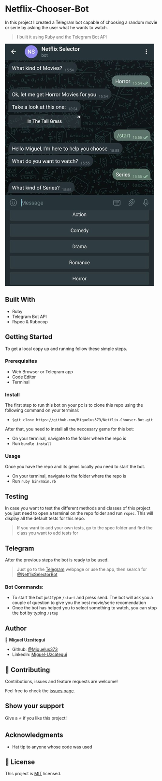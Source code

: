 # Netflix-Chooser-Bot

In this project I created a Telegram bot capable of choosing a random movie or serie by asking the user what he wants to watch.

> I built it using Ruby and the Telegram Bot API

![screenshot](screeshot.jpeg)

## Built With

- Ruby
- Telegram Bot API
- Rspec & Rubocop

## Getting Started

To get a local copy up and running follow these simple steps.

### Prerequisites

- Web Browser or Telegram app
- Code Editor
- Terminal

### Install

The first step to run this bot on your pc is to clone this repo using the following command on your terminal:

- `$git clone https://github.com/Miguelus373/Netflix-Chooser-Bot.git`

After that, you need to install all the neccesary gems for this bot:

- On your terminal, navigate to the folder where the repo is
- Run `bundle install`

### Usage

Once you have the repo and its gems locally you need to start the bot.

- On your terminal, navigate to the folder where the repo is
- Run `ruby bin/main.rb`

## Testing

In case you want to test the different methods and classes of this project you just need to open a terminal on the repo folder and run `rspec`. This will display all the default tests for this repo.

> If you want to add your own tests, go to the spec folder and find the class you want to add tests for

## Telegram

After the previous steps the bot is ready to be used.

> Just go to the [Telegram](https://web.telegram.org/) webpage or use the app, then search for [@NetflixSelectorBot](https://web.telegram.org/#/im?p=@NetflixSelectorBot)

### Bot Commands:

- To start the bot just type `/start` and press send. The bot will ask you a couple of question to give you the best movie/serie recomendation
- Once the bot has helped you to select something to watch, you can stop the bot by typing `/stop`

## Author

👤 **Miguel Uzcátegui**

- Github: [@Miguelus373](https://github.com/Miguelus373)
- Linkedin: [Miguel-Uzcátegui](https://www.linkedin.com/in/miguelus/)

## 🤝 Contributing

Contributions, issues and feature requests are welcome!

Feel free to check the [issues page](https://github.com/Miguelus373/Netflix-Chooser-Bot/issues).

## Show your support

Give a ⭐️ if you like this project!

## Acknowledgments

- Hat tip to anyone whose code was used

## 📝 License

This project is [MIT](LICENSE) licensed.
